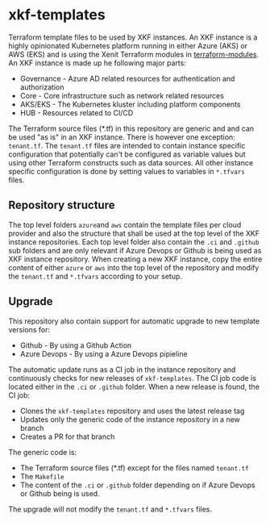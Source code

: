 # xkf-templates

Terraform template files to be used by XKF instances. An XKF instance is a highly opinionated Kubernetes platform running
in either Azure (AKS) or AWS (EKS) and is using the Xenit Terraform modules in [terraform-modules](https://github.com/XenitAB/terraform-modules).
An XKF instance is made up he following major parts:

* Governance - Azure AD related resources for authentication and authorization
* Core - Core infrastructure such as network related resources
* AKS/EKS - The Kubernetes kluster including platform components
* HUB - Resources related to CI/CD

The Terraform source files (*.tf) in this repository are generic and and can be used "as is" in an XKF instance. There is
however one exception: `tenant.tf`. The `tenant.tf` files are intended to contain instance specific configuration that potentially
can't be configured as variable values but using other Terraform constructs such as data sources. All other instance specific
configuration is done by setting values to variables in `*.tfvars` files.

## Repository structure

The top level folders `azure`and `aws` contain the template files per cloud provider and also the structure that shall be used
at the top level of the XKF instance repositories. Each top level folder also contain the `.ci` and `.github` sub
folders and are only relevant if Azure Devops or Github is being used as XKF instance repository. When creating a new XKF
instance, copy the entire content of either `azure` or `aws` into the top level of the repository and modify the `tenant.tf` and
`*.tfvars` according to your setup.

## Upgrade

This repository also contain support for automatic upgrade to new template versions for:

* Github - By using a Github Action
* Azure Devops - By using a Azure Devops pipieline

The automatic update runs as a CI job in the instance repository and continuously checks for new releases of
`xkf-templates`. The CI job code is located either in the `.ci` or `.github` folder. When a new release is found, the CI job:

* Clones the `xkf-templates` repository and uses the latest release tag
* Updates only the generic code of the instance repository in a new branch
* Creates a PR for that branch

The generic code is:

* The Terraform source files (*.tf) except for the files named `tenant.tf`
* The `Makefile`
* The content of the `.ci` or `.github` folder depending on if Azure Devops or Github being is used.

The upgrade will not modify the `tenant.tf` and `*.tfvars` files.

